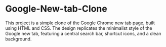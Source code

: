 # Google-New-tab-Clone
This project is a simple clone of the Google Chrome new tab page, built using HTML and CSS. The design replicates the minimalist style of the Google new tab, featuring a central search bar, shortcut icons, and a clean background.
